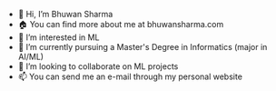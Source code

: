 - 👋 Hi, I’m Bhuwan Sharma
- 🏠 You can find more about me at bhuwansharma.com
- 👀 I’m interested in ML
- 🌱 I’m currently pursuing a Master's Degree in Informatics (major in AI/ML)
- 💞️ I’m looking to collaborate on ML projects
- 📫 You can send me an e-mail through my personal website

<!---
sharuman/sharuman is a ✨ special ✨ repository because its `README.md` (this file) appears on your GitHub profile.
You can click the Preview link to take a look at your changes.
--->
